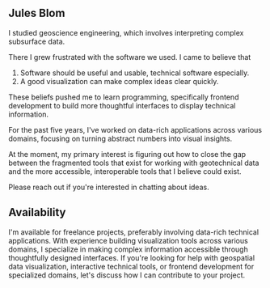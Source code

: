 ## Jules Blom

I studied geoscience engineering, which involves interpreting complex subsurface data.

There I grew frustrated with the software we used.
I came to believe that

1. Software should be useful and usable, technical software especially.
2. A good visualization can make complex ideas clear quickly.

These beliefs pushed me to learn programming,
specifically frontend development to build more thoughtful interfaces to display technical information.

For the past five years, I've worked on data-rich applications across various domains, focusing on turning abstract numbers into visual insights.

At the moment, my primary interest is figuring out how to close the gap between the fragmented tools that exist for working with geotechnical data and the more accessible, interoperable tools that I believe could exist.

Please reach out if you're interested in chatting about ideas.

## Availability

I'm available for freelance projects, preferably involving data-rich technical applications. With experience building visualization tools across various domains, I specialize in making complex information accessible through thoughtfully designed interfaces. If you're looking for help with geospatial data visualization, interactive technical tools, or frontend development for specialized domains, let's discuss how I can contribute to your project.

<!--
Claude
------
My journey started in the world of geoscience engineering, where I spent years working with complex data and often frustrating software. Like many engineers, I found myself thinking: "There has to be a better way to visualize this."

This frustration sparked my transition to frontend development. I realized that well-designed interfaces and thoughtful data visualizations could transform how engineers interpret and use complex datasets. The geological structures, material properties, and spatial relationships that are so crucial in geotechnical work shouldn't be obscured by poor tools – they should be illuminated by them.

For the past five years, I've built data-intensive applications across various domains, from optimizing maritime operations to visualizing engineering designs. Each project reinforced my belief in the power of making complex data tangible and actionable.

I'm fascinated by the intersection of data visualization, geospatial tools, and web technologies. There's something magical about translating abstract numbers into intuitive visual forms that reveal patterns and insights that would otherwise remain hidden.

With this project, I'm returning to my geoscience roots, but with new tools and perspectives. I believe we can bridge the gap between the powerful geotechnical tools that exist today and the more accessible, interoperable tools that could exist tomorrow. By connecting site investigation data with modern visualization capabilities, we can help engineers make better decisions and ultimately build safer, more efficient infrastructure.

-->
